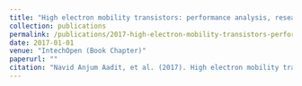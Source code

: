```yaml
---
title: "High electron mobility transistors: performance analysis, research trend and applications"
collection: publications
permalink: /publications/2017-high-electron-mobility-transistors-performance-an
date: 2017-01-01
venue: "IntechOpen (Book Chapter)"
paperurl: ""
citation: "Navid Anjum Aadit, et al. (2017). High electron mobility transistors: performance analysis, research trend and applications. IntechOpen (Book Chapter), pp.45–64."
---
```

